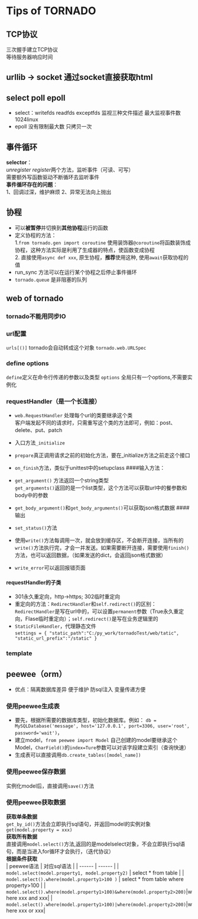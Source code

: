 # Tips of TORNADO
## TCP协议
三次握手建立TCP协议<br>
等待服务器响应时间
## urllib -> socket  通过socket直接获取html
## select poll epoll
* select：writefds readfds exceptfds  监视三种文件描述
最大监视事件数 1024linux
* epoll 没有限制最大数 只拷贝一次
## 事件循环
**selector**：<br>*unregister* *register*两个方法，监听事件（可读、可写）<br>
需要额外写函数驱动不断循环去监听事件<br>
**事件循环存在的问题**：<br>1、回调过深，维护麻烦  2、异常无法向上抛出
## 协程
* 可以**被暂停**并切换到**其他协程**运行的函数
* 定义协程的方法：<br> 1.`from tornado.gen import coroutine`&nbsp;使用装饰器`@coroutine`将函数装饰成协程，这种方法实际是利用了生成器的特点，使函数变成协程 <br>2. 直接使用`async def xxx`, 原生协程，**推荐**使用这种, 使用`await`获取协程的值
* run_sync 方法可以在运行某个协程之后停止事件循环
* `tornado.queue` 是非阻塞的队列

## web of tornado


### tornado不能用同步IO
### url配置
`urls[()]` tornado会自动转成这个对象 `tornado.web.URLSpec`
### define options
`define`定义在命令行传递的参数以及类型
`options` 全局只有一个options,不需要实例化
### requestHandler（是一个长连接）

* `web.RequestHandler` 处理每个url的类要继承这个类<br>
客户端发起不同的请求时，只需重写这个类的方法即可，例如：post、delete、put、patch

* 入口方法`_initialize`<br>
* `prepare`真正调用请求之前的初始化方法，要在_initialize方法之前走这个接口
* `on_finish`方法，类似于unittest中的setupclass
####输入方法：
* `get_argument()` 方法返回一个string类型<br>`get_arguments()`返回的是一个list类型，这个方法可以获取url中的餐参数和body中的参数<br>
* `get_body_argument()`和`get_body_arguments()`可以获取json格式数据
####输出
* `set_status()`方法
* 使用`write()`方法每调用一次，就会放到缓存区，不会断开连接，当所有的`write()`方法执行完，才会一并发送。如果需要断开连接，需要使用`finish()`方法，也可以返回数据，（如果发送的dict，会返回json格式数据）
* `write_error`可以返回报错页面
#### requestHandler的子类
* 301永久重定向，http->https;&nbsp;302临时重定向
* 重定向的方法：`RedirectHandler`和`self.redirect()`的区别：`RedirectHandler`是写在url中的，可以设置`permanent`参数（True永久重定向，Flase临时重定向）；`self.redirect()`是写在业务逻辑里的
* `StaticFileHandler`，代理静态文件<br>`settings = {
    "static_path":"C:/py_work/tornadoTest/web/tatic",
    "static_url_prefix":"/static"
}`
### template
## peewee（orm）
* 优点：隔离数据库差异  便于维护 防sql注入  变量传递方便
### 使用peewee生成表
* 要先，根据所需要的数据库类型，初始化数据库。例如：  `db = MySQLDatabase('message', host='127.0.0.1', port=3306, user='root', password='wait')`，
* 建立model，`from peewee import Model` 自己创建的model要继承这个Model，`CharField()`的`index=Ture`参数可以对该字段建立索引（查询快速）
* 生成表可以直接调用`db.create_tables([model_name])`
### 使用peewee保存数据
实例化model后，直接调用`save()`方法
### 使用peewee获取数据
**获取单条数据**<br> 
`get_by_id()`方法会立即执行sql语句，并返回model的实例对象  
`get(model.property = xxx)`  
**获取所有数据**  
直接调用`model.select()`方法,返回的是modelselect对象，不会立即执行sql语句，而是当进入for循环才会执行，（迭代协议）  
**根据条件获取**  
| peewee语法 | 对应sql语法 | 
| ------ | ------ | 
| `model.select(model.property1, model.property2)` | select * from table |
| `model.select().where(model.property1>100 )` | select * from table where property>100 |
| `model.select().where(model.property1>100)&where(model.property2>200)`|where xxx and xxx|
|
`model.select().where(model.property1>100)|where(model.property2>200)`|where xxx or xxx|

